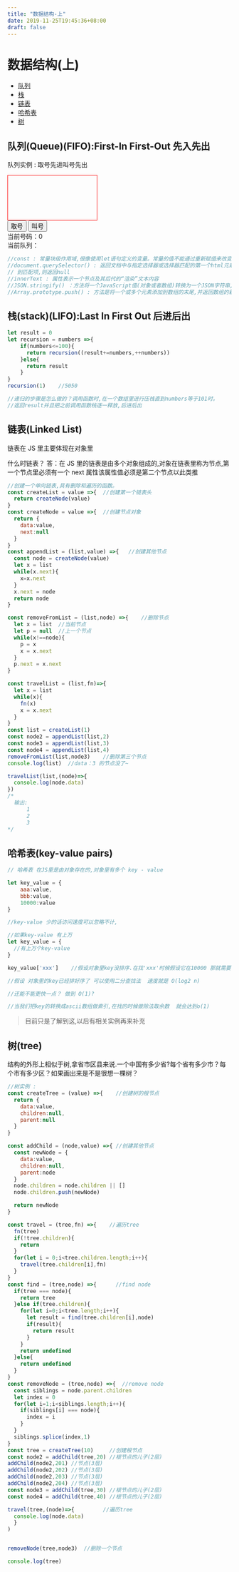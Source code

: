 ```yaml
---
title: "数据结构-上"
date: 2019-11-25T19:45:36+08:00
draft: false
---
```


# 数据结构(上)

- <a href="#队列">队列</a>
- <a href="#栈">栈</a>
- <a href="#链表">链表</a>
- <a href="#哈希表">哈希表</a>
- <a href="#树">树</a>

## <strong id="队列">队列(Queue)</strong>(FIFO):First-In First-Out 先入先出

队列实例 : 取号先进叫号先出

<div id="screen" style="border:1px solid red;height:100px;width:200px "><span></span></div>
<div id="actions"> <button id="createNumber" onclick="if(queue.length===0){document.querySelector('#screen').innerText=''}document.querySelector('#newNumber').innerText=++n;queue.push.call(queue,n);document.querySelector('#queue').innerText = JSON.stringify(queue);">取号</button> <button id="callNumber" onclick="if(queue.length >1 ){document.querySelector('#screen').innerText = `请 ${queue.shift.call(queue)}号就餐`;document.querySelector('#queue').innerText = JSON.stringify(queue)}else if(queue.length === 1){document.querySelector('#screen').innerText = `请 ${queue.shift.call(queue)}号就餐`;document.querySelector('#queue').innerText = JSON.stringify(queue);document.querySelector('#newNumber').innerText=n=0}else{document.querySelector('#newNumber').innerText=0;}">叫号</button></div>
<div >当前号码：<span id="newNumber">0</span></div>
<div >当前队列：<span id="queue"></span></div>

<script>
let n = 0
let queue = []
console.log(queue);
</script>

```JavaScript
//const : 常量块级作用域,很像使用let语句定义的变量。常量的值不能通过重新赋值来改变,并且不能重新声明
//document.querySelector() : 返回文档中与指定选择器或选择器匹配的第一个html元素element。如果找不
// 到匹配项,则返回null
//innerText : 属性表示一个节点及其后代的“渲染”文本内容
//JSON.stringify() ：方法将一个JavaScript值(对象或者数组)转换为一个JSON字符串,
//Array.prototype.push() : 方法是将一个或多个元素添加到数组的末尾,并返回数组的新长度
```

## <strong id="栈">栈(stack)</strong>(LIFO):Last In First Out 后进后出

```JavaScript
let result = 0
let recursion = numbers =>{
    if(numbers<=100){
      return recursion((result+=numbers,++numbers))
    }else{
      return result
    }
}
recursion(1)    //5050

//递归的步骤是怎么做的？调用函数时,在一个数组里进行压栈直到numbers等于101时。
//返回result并且把之前调用函数栈逐一释放,后进后出
```

## <strong id="链表">链表</strong>(Linked List)

链表在 JS 里主要体现在对象里

什么时链表？ 答：在 JS 里的链表是由多个对象组成的,对象在链表里称为节点,第一个节点里必须有一个 next 属性该属性值必须是第二个节点以此类推

```JavaScript
//创建一个单向链表,具有删除和遍历的函数。
const createList = value =>{  //创建第一个链表头
  return createNode(value)
}
const createNode = value =>{  //创建节点对象
  return {
    data:value,
    next:null
  }
}
const appendList = (list,value) =>{   //创建其他节点
  const node = createNode(value)
  let x = list
  while(x.next){
    x=x.next
  }
  x.next = node
  return node
}

const removeFromList = (list,node) =>{    //删除节点
  let x = list  //当前节点
  let p = null  //上一个节点
  while(x!==node){
    p = x
    x = x.next
  }
  p.next = x.next
}

const travelList = (list,fn)=>{
  let x = list
  while(x){
    fn(x)
    x = x.next
  }
}
const list = createList(1)
const node2 = appendList(list,2)
const node3 = appendList(list,3)
const node4 = appendList(list,4)
removeFromList(list,node3)    //删除第三个节点
console.log(list)  //data：3 的节点没了~

travelList(list,(node)=>{
  console.log(node.data)
})
/*
  输出:
      1
      2
      3
*/
```

## <strong id="哈希表">哈希表</strong>(key-value pairs)

```JavaScript
// 哈希表 在JS里是由对象存在的,对象里有多个 key - value

let key_value = {
    aaa:value,
    bbb:value,
    10000:value
}

//key-value 少的话访问速度可以忽略不计,

//如果key-value 有上万
let key_value = {
  //有上万个key-value
}

key_value['xxx']    //假设对象里key没排序.在找'xxx'时候假设它在10000 那就需要 O(n)

//假设 对象里的key已经排好序了 可以使用二分查找法  速度就是 O(log2 n)

//还能不能更快一点？ 做到 O(1)?

//当我们把key的转换成ascii数组做索引,在找的时候做除法取余数  就会达到o(1)
```

> 目前只是了解到这,以后有相关实例再来补充

## <strong id="树">树</strong>(tree)

结构的外形上相似于树,拿省市区县来说.一个中国有多少省?每个省有多少市？每个市有多少区？如果画出来是不是很想一棵树？

```JavaScript
//树实例 :
const createTree = (value) =>{    //创建树的根节点
  return {
    data:value,
    children:null,
    parent:null
  }
}

const addChild = (node,value) =>{ //创建其他节点
  const newNode = {
    data:value,
    children:null,
    parent:node
  }
  node.children = node.children || []
  node.children.push(newNode)

  return newNode
}

const travel = (tree,fn) =>{    //遍历tree
  fn(tree)
  if(!tree.children){
    return
  }
  for(let i = 0;i<tree.children.length;i++){
    travel(tree.children[i],fn)
  }
}
const find = (tree,node) =>{      //find node
  if(tree === node){
    return tree
  }else if(tree.children){
    for(let i=0;i<tree.length;i++){
      let result = find(tree.children[i],node)
      if(result){
        return result
      }
    }
    return undefined
  }else{
    return undefined
  }
}
const removeNode = (tree,node) =>{  //remove node
  const siblings = node.parent.children
  let index = 0
  for(let i=1;i<siblings.length;i++){
    if(siblings[i] === node){
      index = i
    }
  }
  siblings.splice(index,1)
}
const tree = createTree(10)     //创建根节点
const node2 = addChild(tree,20) //根节点的儿子(2层)
addChild(node2,201) //节点(3层)
addChild(node2,202) //节点(3层)
addChild(node2,203) //节点(3层)
addChild(node2,204) //节点(3层)
const node3 = addChild(tree,30) //根节点的儿子(2层)
const node4 = addChild(tree,40) //根节点的儿子(2层)

travel(tree,(node)=>{         //遍历tree
  console.log(node.data)
  }
)


removeNode(tree,node3)  //删除一个节点

console.log(tree)
```
